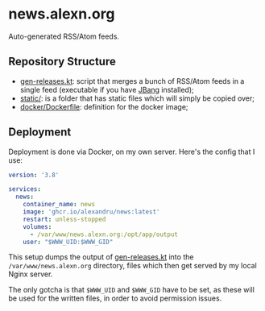 # news.alexn.org

Auto-generated RSS/Atom feeds.

## Repository Structure

- [gen-releases.kt](./gen-releases.kt): script that merges a bunch of RSS/Atom feeds in a single feed (executable if you have [JBang](https://www.jbang.dev/) installed);
- [static/](./static/): is a folder that has static files which will simply be copied over;
- [docker/Dockerfile](./docker/Dockerfile): definition for the docker image;

## Deployment

Deployment is done via Docker, on my own server. Here's the config that I use:

```yaml
version: '3.8'

services:
  news:
    container_name: news
    image: 'ghcr.io/alexandru/news:latest'
    restart: unless-stopped
    volumes:
      - /var/www/news.alexn.org:/opt/app/output
    user: "$WWW_UID:$WWW_GID"
```

This setup dumps the output of [gen-releases.kt](./gen-releases.kt) into the `/var/www/news.alexn.org` directory, files which then get served by my local Nginx server. 

The only gotcha is that `$WWW_UID` and `$WWW_GID` have to be set, as these will be used for the written files, in order to avoid permission issues.
